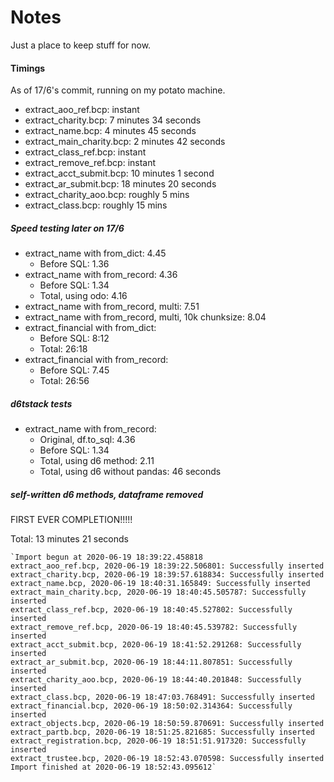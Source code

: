 # Notes

Just a place to keep stuff for now.

#### Timings

As of 17/6's commit, running on my potato machine.

* extract_aoo_ref.bcp: instant
* extract_charity.bcp: 7 minutes 34 seconds
* extract_name.bcp: 4 minutes 45 seconds
* extract_main_charity.bcp: 2 minutes 42 seconds
* extract_class_ref.bcp: instant
* extract_remove_ref.bcp: instant
* extract_acct_submit.bcp: 10 minutes 1 second
* extract_ar_submit.bcp: 18 minutes	20 seconds
* extract_charity_aoo.bcp: roughly 5 mins
* extract_class.bcp: roughly 15 mins

##### Speed testing later on 17/6

* extract_name with from_dict: 4.45
    * Before SQL: 1.36
* extract_name with from_record: 4.36
    * Before SQL: 1.34
    * Total, using odo: 4.16
* extract_name with from_record, multi: 7.51
* extract_name with from_record, multi, 10k chunksize: 8.04
* extract_financial with from_dict:
    * Before SQL: 8:12
    * Total: 26:18
* extract_financial with from_record:
    * Before SQL: 7.45
    * Total: 26:56
    
##### d6tstack tests

* extract_name with from_record: 
    * Original, df.to_sql: 4.36
    * Before SQL: 1.34
    * Total, using d6 method: 2.11
    * Total, using d6 without pandas: 46 seconds
    
##### self-written d6 methods, dataframe removed

FIRST EVER COMPLETION!!!!!

Total: 13 minutes 21 seconds

    `Import begun at 2020-06-19 18:39:22.458818
    extract_aoo_ref.bcp, 2020-06-19 18:39:22.506801: Successfully inserted
    extract_charity.bcp, 2020-06-19 18:39:57.618834: Successfully inserted
    extract_name.bcp, 2020-06-19 18:40:31.165849: Successfully inserted
    extract_main_charity.bcp, 2020-06-19 18:40:45.505787: Successfully inserted
    extract_class_ref.bcp, 2020-06-19 18:40:45.527802: Successfully inserted
    extract_remove_ref.bcp, 2020-06-19 18:40:45.539782: Successfully inserted
    extract_acct_submit.bcp, 2020-06-19 18:41:52.291268: Successfully inserted
    extract_ar_submit.bcp, 2020-06-19 18:44:11.807851: Successfully inserted
    extract_charity_aoo.bcp, 2020-06-19 18:44:40.201848: Successfully inserted
    extract_class.bcp, 2020-06-19 18:47:03.768491: Successfully inserted
    extract_financial.bcp, 2020-06-19 18:50:02.314364: Successfully inserted
    extract_objects.bcp, 2020-06-19 18:50:59.870691: Successfully inserted
    extract_partb.bcp, 2020-06-19 18:51:25.821685: Successfully inserted
    extract_registration.bcp, 2020-06-19 18:51:51.917320: Successfully inserted
    extract_trustee.bcp, 2020-06-19 18:52:43.070598: Successfully inserted
    Import finished at 2020-06-19 18:52:43.095612`